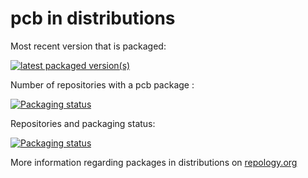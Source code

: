 # pcb in distributions

Most recent version that is packaged:

[![latest packaged version(s)](https://repology.org/badge/latest-versions/pcb.svg)](https://repology.org/project/pcb/versions)

Number of repositories with a pcb package :

[![Packaging status](https://repology.org/badge/tiny-repos/pcb.svg)](https://repology.org/project/pcb/versions)

Repositories and packaging status:

[![Packaging status](https://repology.org/badge/vertical-allrepos/pcb.svg)](https://repology.org/project/pcb/versions)

More information regarding packages in distributions on [repology.org](https://repology.org/project/pcb/versions)
